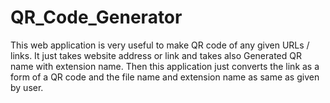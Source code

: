 # QR_Code_Generator
This web application is very useful to make QR code of any given URLs / links. It just takes website address or link and takes also Generated QR name with extension name. Then this application just converts the link as a form of a QR code and the file name and extension name as same as given by user.

